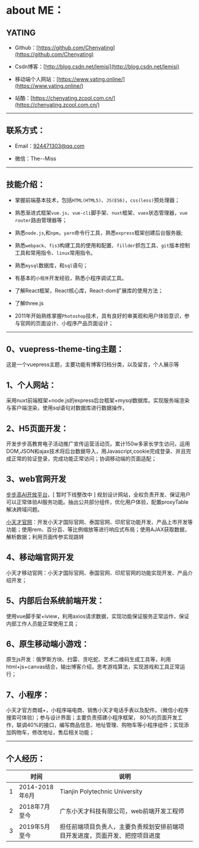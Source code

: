 # about ME：

## **YATING**

- Github：[https://github.com/Chenyating](https://github.com/Chenyating)

- Csdn博客：[http://blog.csdn.net/lemisi](http://blog.csdn.net/lemisi)

- 移动端个人网站：[https://www.yating.online/](https://www.yating.online/)

- 站酷：[https://chenyating.zcool.com.cn/](https://chenyating.zcool.com.cn/)


---

## 联系方式：

- Email：924471303@qq.com

- 微信：The--Miss
  
---

## 技能介绍： 

- 掌握前端基本技术，包括`HTML(HTML5)`、`JS(ES6)`，`css(less)`预处理器；

- 熟悉渐进式框架`vue.js`、`vue-cli`脚手架、`nuxt`框架、`vuex`状态管理器，`vue router`路由管理器等；

- 熟悉`node.js`,和`npm`，`yarn`命令行工具，熟悉`express`框架创建后台服务器;

- 熟悉`webpack`、`fis3`构建工具的使用和配置、`fillder`抓包工具、`git`版本控制工具和常用指令、`linux`常用指令。

- 熟悉`mysql`数据库，和`sql`语句；

- 有基本的`小程序`开发经验，熟悉小程序调试工具。

- 了解React框架，React核心库，React-dom扩展库的使用方法；

- 了解three.js

- 2011年开始熟练掌握`Photoshop`技术，具有良好的审美观和用户体验意识，参与官网的页面设计、小程序产品页面设计；


---


## 0、vuepress-theme-ting主题：
这是一个vuepress主题，主要功能有博客归档分类，以及留言，个人展示等

## 1、个人网站：
采用nuxt前端框架+node.js的express后台框架+mysql数据库。实现服务端渲染与客户端渲染，使用sql语句对数据库进行数据操作，

## 2、H5页面开发：
开发步步高教育电子活动推广宣传运营活动页。累计150w多家长学生访问，运用DOM,JSON和ajax技术将后台数据导入，用Javascript,cookie完成登录、并且完成正常的验证登录，完成功能正常访问；协调移动端的页面适配；
   
## 3、web官网开发
[步步高AI开放平台](http://ai.eebbk.com/)，[ 暂时下线整改中 ] 规划设计网站，全权负责开发、保证用户可以正常体验AI服务功能。抽出公共部分组件，优化用户体验，配置proxyTable解决跨域问题。

[小天才官网](https://www.okii.com/)：开发小天才国际官网、泰国官网、印尼官功能开发、产品上市开发等功能；使用rem、百分百、等比例缩放等进行响应式布局；使用AJAX获取数据，解析数据；利用页面传参实现跳转
   
## 4、移动端官网开发
小天才移动官网：小天才国际官网、泰国官网、印尼官网的功能实现开发、产品介绍开发；
   
## 5、内部后台系统前端开发：
使用vue脚手架+iview，利用axios请求数据，实现功能保证服务正常运作，保证内部工作人员能正常使用工具；

## 6、原生移动端小游戏：
原生js开发：俄罗斯方块、扫雷、贪吃蛇、艺术二维码生成工具等，利用html+js+canvas结合，输出博客介绍，思考游戏算法，实现游戏和工具正常运行；

## 7、小程序：
小天才官方商城+，小程序端电商、销售小天才电话手表以及配件。（微信小程序搜索可体验）；参与设计界面；主要负责搭建小程序框架， 80%的页面开发工作，联调40%的接口，编写商品信息、地址管理、购物车等小程序组件；实现添加购物车，修改地址，售后相关功能；

---

## 个人经历：

| |时间|  说明|
|-|-|-|
| 1| 2014-2018年6月   | Tianjin Polytechnic University|
|2|2018年7月至今|广东小天才科技有限公司，web前端开发工程师|
|3|2019年5月至今|担任前端项目负责人，主要负责规划安排前端项目开发进度，页面开发、把控项目进度|
